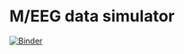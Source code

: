 
# M/EEG data simulator

[![Binder](https://mybinder.org/badge_logo.svg)](https://mybinder.org/v2/gh/hoechenberger/dipoles_demo/master?urlpath=voila%2Frender%2Findex.ipynb)
